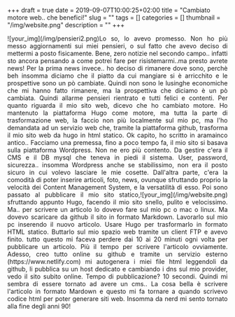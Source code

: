 +++
draft = true
date = 2019-09-07T10:00:25+02:00
title = "Cambiato motore web.. che benefici!"
slug = ""
tags = []
categories = []
thumbnail = "/img/website.png"
description = ""
+++
<DIV  style="float:left;">![your_img](/img/pensieri2.png)</DIV>
<DIV align="justify">
Lo so, lo avevo promesso. Non ho più messo aggiornamenti sui miei pensieri, o sul fatto che avevo deciso di mettermi a posto fisicamente.
Bene, zero notizie nel secondo campo.. infatti sto ancora pensando a come potrei fare per risistemarmi..ma presto avrete news! Per la prima
news invece.. ho deciso di rimanere dove sono, perchè beh insomma diciamo che il piatto da cui mangiare si è arricchito e le prospettive 
sono un pò cambiate. Quindi non sono le lusinghe economiche che mi hanno fatto rimanere, ma la prospettiva che diciamo è un pò cambiata.
Quindi allarme pensieri rientrato e tutti felici e contenti.
Per quanto riguarda il mio sito web, dicevo che ho cambiato motore. Ho mantenuto la piattaforma Hugo come motore, ma tutta la parte di
trasformazione web, la faccio non più localmente sul mio pc, ma l'ho demandata ad un servizio web che, tramite la piattaforma github,
trasforma il mio sito web da hugo in html statico. Ok capito, ho scritto in aramainco antico.. Facciamo una premessa, fino a poco tempo fa, il mio sito si basava sulla piattaforma Wordpress. Non ne ero più contento. Da gestire c'era il CMS e il DB mysql che teneva in piedi il sistema. User, password, sicurezza.. insomma Wordpress anche se stabilissimo, non era il posto sicuro in cui volevo lasciare le mie cosette. Dall'altra parte, c'era la comodità di poter inserire articoli, foto, news, ovunque sfruttando proprio la velocità dei Content Management System, e la versatilità di esso. 
<DIV  style="float:right;">![your_img](/img/website.png)</DIV> Poi sono passato al pubblicare il mio sito statico, sfruttando appunto Hugo, facendo il mio sito snello, pulito e velocissimo. Ma.. per scrivere un articolo lo dovevo fare sul mio pc o mac o linux. Ma dovevo scaricare da github il sito in formato Markdown. Lavorarlo sul mio pc inserendo il nuovo articolo. Usare Hugo per trasformarlo in formato HTML statico. Buttarlo sul mio spazio web tramite un client FTP e avevo finito. tutto questo mi faceva perdere dai 10 ai 20 minuti ogni volta per pubblicare un articolo. Più il tempo per scrivere l'articolo ovviamente. 
  Adesso, creo tutto online su github e tramite un servizio esterno (https://www.netlify.com) mi autogenera i miei file html leggendoli da github, li pubblica su un host dedicato e cambiando i dns sul mio provider, vedo il sito subito online. Tempo di pubblicazione? 10 secondi.
  Quindi mi sembra di essere tornato ad avere un cms.. La cosa bella è scrivere l'articolo in formato Mardown e questo mi fa tornare a quando scrivevo codice html per poter generare siti web. Insomma da nerd mi sento tornato alla fine degli anni 90!
  

